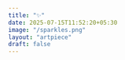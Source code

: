 ```yaml
---
title: "✨"
date: 2025-07-15T11:52:20+05:30
image: "/sparkles.png"
layout: "artpiece"
draft: false
---
```


